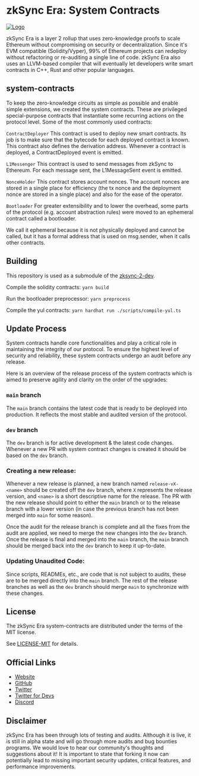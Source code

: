 # zkSync Era: System Contracts

[![Logo](eraLogo.svg)](https://zksync.io/)

zkSync Era is a layer 2 rollup that uses zero-knowledge proofs to scale Ethereum without compromising on security or
decentralization. Since it's EVM compatible (Solidity/Vyper), 99% of Ethereum projects can redeploy without refactoring
or re-auditing a single line of code. zkSync Era also uses an LLVM-based compiler that will eventually let developers
write smart contracts in C++, Rust and other popular languages.

## system-contracts

To keep the zero-knowledge circuits as simple as possible and enable simple extensions, we created the system contracts.
These are privileged special-purpose contracts that instantiate some recurring actions on the protocol level. Some of the
most commonly used contracts:

`ContractDeployer` This contract is used to deploy new smart contracts. Its job is to make sure that the bytecode for each deployed 
contract is known. This contract also defines the derivation address. Whenever a contract is deployed, a ContractDeployed 
event is emitted.

`L1Messenger` This contract is used to send messages from zkSync to Ethereum. For each message sent, the L1MessageSent event is emitted.

`NonceHolder` This contract stores account nonces. The account nonces are stored in a single place for efficiency (the tx nonce and
the deployment nonce are stored in a single place) and also for the ease of the operator.

`Bootloader` For greater extensibility and to lower the overhead, some parts of the protocol (e.g. account abstraction rules) were
moved to an ephemeral contract called a bootloader. 

We call it ephemeral because it is not physically deployed and cannot be called, but it has a formal address that is used 
on msg.sender, when it calls other contracts.

## Building

This repository is used as a submodule of the [zksync-2-dev](https://github.com/matter-labs/zksync-2-dev).

Compile the solidity contracts: `yarn build`

Run the bootloader preprocessor: `yarn preprocess`

Compile the yul contracts: `yarn hardhat run ./scripts/compile-yul.ts`

## Update Process

System contracts handle core functionalities and play a critical role in maintaining the integrity of our protocol. To ensure the highest level of security and reliability, these system contracts undergo an audit before any release.

Here is an overview of the release process of the system contracts which is aimed to preserve agility and clarity on the order of the upgrades:

### `main` branch

The `main` branch contains the latest code that is ready to be deployed into production. It reflects the most stable and audited version of the protocol.

### `dev` branch 

The `dev` branch is for active development & the latest code changes. Whenever a new PR with system contract changes is created it should be based on the `dev` branch.

### Creating a new release:

Whenever a new release is planned, a new branch named `release-vX-<name>` should be created off the `dev` branch, where `X` represents the release version, and `<name>` is a short descriptive name for the release. The PR with the new release should point to either the `main` branch or to the release branch with a lower version (in case the previous branch has not been merged into `main` for some reason).

Once the audit for the release branch is complete and all the fixes from the audit are applied, we need to merge the new changes into the `dev` branch. Once the release is final and merged into the `main` branch, the `main` branch should be merged back into the `dev` branch to keep it up-to-date.

### Updating Unaudited Code:

Since scripts, READMEs, etc., are code that is not subject to audits, these are to be merged directly into the `main` branch. The rest of the release branches as well as the `dev` branch should merge `main` to synchronize with these changes.

## License

The zkSync Era system-contracts are distributed under the terms of the MIT license.

See [LICENSE-MIT](LICENSE-MIT) for details.

## Official Links

- [Website](https://zksync.io/)
- [GitHub](https://github.com/matter-labs)
- [Twitter](https://twitter.com/zksync)
- [Twitter for Devs](https://twitter.com/zkSyncDevs)
- [Discord](https://join.zksync.dev/)

## Disclaimer

zkSync Era has been through lots of testing and audits. Although it is live, it is still in alpha state and will go
through more audits and bug bounties programs. We would love to hear our community's thoughts and suggestions about it!
It is important to state that forking it now can potentially lead to missing important security updates, critical
features, and performance improvements.
